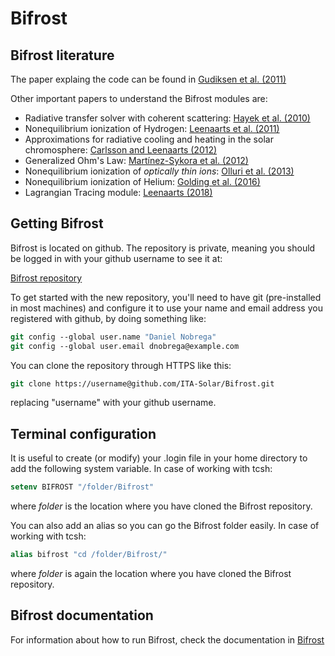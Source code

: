 # Bifrost


## Bifrost literature

The paper explaing the code can be found in [Gudiksen et al. (2011)](http://adsabs.harvard.edu/abs/2011A%26A...531A.154G)

Other important papers to understand the Bifrost modules are:

- Radiative transfer solver with coherent scattering: [Hayek et al. (2010)](http://adsabs.harvard.edu/abs/2010A%26A...517A..49H)
- Nonequilibrium ionization of Hydrogen: [Leenaarts et al. (2011)](http://adsabs.harvard.edu/abs/2011A%26A...530A.124L)
- Approximations for radiative cooling and heating in the solar chromosphere: [Carlsson and Leenaarts (2012)](http://adsabs.harvard.edu/abs/2012A%26A...539A..39C)
- Generalized Ohm's Law: [Martínez-Sykora et al. (2012)](http://adsabs.harvard.edu/abs/2012ApJ...753..161M)
- Nonequilibrium ionization of _optically thin ions_: [Olluri et al. (2013)](http://adsabs.harvard.edu/abs/2013AJ....145...72O)
- Nonequilibrium ionization of Helium: [Golding et al. (2016)](http://adsabs.harvard.edu/abs/2016ApJ...817..125G)
- Lagrangian Tracing module: [Leenaarts (2018)](http://adsabs.harvard.edu/abs/2018A%26A...616A.136L)



## Getting Bifrost

Bifrost is located on github. The repository is private, meaning you
should be logged in with your github username to see it at:

[Bifrost repository](https://github.com/ITA-Solar/Bifrost)

To get started with the new repository, you'll need to have git
(pre-installed in most machines) and configure it to use your name and
email address you registered with github, by doing something like:

``` tcsh
git config --global user.name "Daniel Nobrega"  
git config --global user.email dnobrega@example.com
```

You can clone the repository through HTTPS like this:

```tcsh
git clone https://username@github.com/ITA-Solar/Bifrost.git
```

replacing "username" with your github username.

## Terminal configuration

It is useful to create (or modify) your .login file in your home directory to add the following system variable.
In case of working with tcsh:

``` csh
setenv BIFROST "/folder/Bifrost"
```
where _folder_ is the location where you have cloned the Bifrost repository.

You can also add an alias so you can go the Bifrost folder easily.
In case	of working with	tcsh:

``` tcsh 
alias bifrost "cd /folder/Bifrost/"
```
where _folder_ is again the location where you have cloned the Bifrost repository.


## Bifrost documentation

For information about how to run Bifrost, check the documentation in [Bifrost](https://github.com/ITA-Solar/Bifrost)
